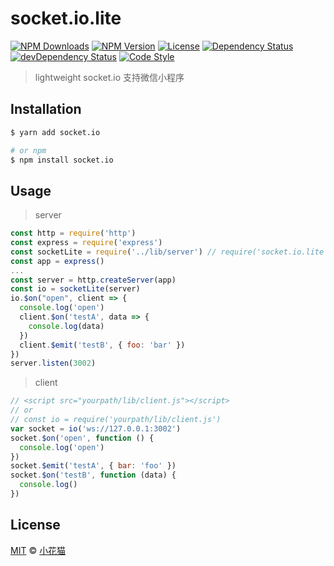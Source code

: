 # socket.io.lite
<!-- [![Build Status][travis-image]][travis-url] -->
[![NPM Downloads][downloads-image]][downloads-url]
[![NPM Version][version-image]][version-url]
[![License][license-image]][license-url]
[![Dependency Status][dependency-image]][dependency-url]
[![devDependency Status][devdependency-image]][devdependency-url]
[![Code Style][style-image]][style-url]

> lightweight socket.io
> 支持微信小程序

## Installation

```bash
$ yarn add socket.io

# or npm
$ npm install socket.io
```

## Usage

> server

```js
const http = require('http')
const express = require('express')
const socketLite = require('../lib/server') // require('socket.io.lite')
const app = express()
...
const server = http.createServer(app)
const io = socketLite(server)
io.$on("open", client => {
  console.log('open')
  client.$on('testA', data => {
    console.log(data)
  })
  client.$emit('testB', { foo: 'bar' })
})
server.listen(3002)
```

> client

```js
// <script src="yourpath/lib/client.js"></script>
// or
// const io = require('yourpath/lib/client.js')
var socket = io('ws://127.0.0.1:3002')
socket.$on('open', function () {
  console.log('open')
})
socket.$emit('testA', { bar: 'foo' })
socket.$on('testB', function (data) {
  console.log()
})
```

## License

[MIT](LICENSE) &copy; [小花猫](https://xiaohuamiao.cn)

[downloads-image]: https://img.shields.io/npm/dm/socket.io.lite.svg
[downloads-url]: https://npmjs.org/package/socket.io.lite
[version-image]: https://img.shields.io/npm/v/socket.io.lite.svg
[version-url]: https://npmjs.org/package/socket.io.lite
[license-image]: https://img.shields.io/github/license/xiaohuamiao/socket.io.lite.svg
[license-url]: https://github.com/xiaohuamiao/socket.io.lite/blob/master/LICENSE
[dependency-image]: https://img.shields.io/david/xiaohuamiao/socket.io.lite.svg
[dependency-url]: https://david-dm.org/xiaohuamiao/socket.io.lite
[devdependency-image]: https://img.shields.io/david/dev/xiaohuamiao/socket.io.lite.svg
[devdependency-url]: https://david-dm.org/xiaohuamiao/socket.io.lite?type=dev
[style-image]: https://img.shields.io/badge/code_style-standard-brightgreen.svg
[style-url]: http://standardjs.com
